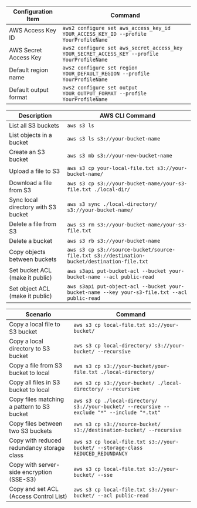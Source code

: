 | Configuration Item    | Command                                                                                     |
|-----------------------|---------------------------------------------------------------------------------------------|
| AWS Access Key ID     | `aws2 configure set aws_access_key_id YOUR_ACCESS_KEY_ID --profile YourProfileName`         |
| AWS Secret Access Key | `aws2 configure set aws_secret_access_key YOUR_SECRET_ACCESS_KEY --profile YourProfileName` |
| Default region name   | `aws2 configure set region YOUR_DEFAULT_REGION --profile YourProfileName`                   |
| Default output format | `aws2 configure set output YOUR_OUTPUT_FORMAT --profile YourProfileName`                    |

| Description                         | AWS CLI Command                                                                               |
|-------------------------------------|-----------------------------------------------------------------------------------------------|
| List all S3 buckets                 | `aws s3 ls`                                                                                   |
| List objects in a bucket            | `aws s3 ls s3://your-bucket-name`                                                             |
| Create an S3 bucket                 | `aws s3 mb s3://your-new-bucket-name`                                                         |
| Upload a file to S3                 | `aws s3 cp your-local-file.txt s3://your-bucket-name/`                                        |
| Download a file from S3             | `aws s3 cp s3://your-bucket-name/your-s3-file.txt ./local-dir/`                               |
| Sync local directory with S3 bucket | `aws s3 sync ./local-directory/ s3://your-bucket-name/`                                       |
| Delete a file from S3               | `aws s3 rm s3://your-bucket-name/your-s3-file.txt`                                            |
| Delete a bucket                     | `aws s3 rb s3://your-bucket-name`                                                             |
| Copy objects between buckets        | `aws s3 cp s3://source-bucket/source-file.txt s3://destination-bucket/destination-file.txt`   |
| Set bucket ACL (make it public)     | `aws s3api put-bucket-acl --bucket your-bucket-name --acl public-read`                        |
| Set object ACL (make it public)     | `aws s3api put-object-acl --bucket your-bucket-name --key your-s3-file.txt --acl public-read` |


| Scenario                                   | Command                                                                      |
|--------------------------------------------|------------------------------------------------------------------------------|
| Copy a local file to S3 bucket              | `aws s3 cp local-file.txt s3://your-bucket/`                                  |
| Copy a local directory to S3 bucket         | `aws s3 cp local-directory/ s3://your-bucket/ --recursive`                   |
| Copy a file from S3 bucket to local         | `aws s3 cp s3://your-bucket/your-file.txt ./local-directory/`                |
| Copy all files in S3 bucket to local        | `aws s3 cp s3://your-bucket/ ./local-directory/ --recursive`                 |
| Copy files matching a pattern to S3 bucket   | `aws s3 cp ./local-directory/ s3://your-bucket/ --recursive --exclude "*" --include "*.txt"` |
| Copy files between two S3 buckets            | `aws s3 cp s3://source-bucket/ s3://destination-bucket/ --recursive`         |
| Copy with reduced redundancy storage class  | `aws s3 cp local-file.txt s3://your-bucket/ --storage-class REDUCED_REDUNDANCY` |
| Copy with server-side encryption (SSE-S3)    | `aws s3 cp local-file.txt s3://your-bucket/ --sse`                           |
| Copy and set ACL (Access Control List)       | `aws s3 cp local-file.txt s3://your-bucket/ --acl public-read`               |
